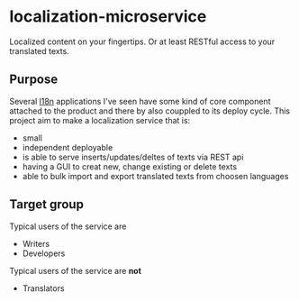 # localization-microservice
Localized content on your fingertips. Or at least RESTful access to your translated texts.

## Purpose
Several [l18n](https://en.wikipedia.org/wiki/Internationalization_and_localization) applications I've seen have some kind of core component attached to the product and there by also couppled to its deploy cycle. This project aim to make a localization service that is:
* small
* independent deployable
* is able to serve inserts/updates/deltes of texts via REST api
* having a GUI to creat new, change existing or delete texts
* able to bulk import and export translated texts from choosen languages

## Target group
Typical users of the service are
* Writers
* Developers

Typical users of the service are **not**
* Translators
 

